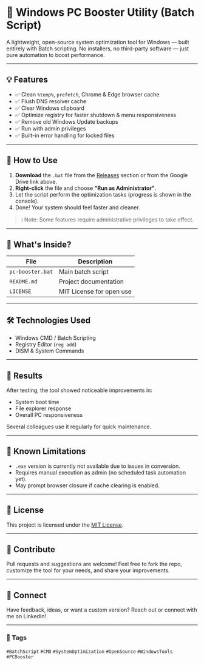 # 🧹 Windows PC Booster Utility (Batch Script)

A lightweight, open-source system optimization tool for Windows — built entirely with Batch scripting. No installers, no third-party software — just pure automation to boost performance.

---

## 💡 Features

- ✅ Clean `%temp%`, `prefetch`, Chrome & Edge browser cache
- ✅ Flush DNS resolver cache
- ✅ Clear Windows clipboard
- ✅ Optimize registry for faster shutdown & menu responsiveness
- ✅ Remove old Windows Update backups
- ✅ Run with admin privileges
- ✅ Built-in error handling for locked files

---

## 🔧 How to Use

1. **Download** the `.bat` file from the [Releases](#) section or from the Google Drive link above.
2. **Right-click** the file and choose **"Run as Administrator"**.
3. Let the script perform the optimization tasks (progress is shown in the console).
4. Done! Your system should feel faster and cleaner.

> ℹ️ Note: Some features require administrative privileges to take effect.

---

## 📁 What's Inside?

| File | Description |
|------|-------------|
| `pc-booster.bat` | Main batch script |
| `README.md` | Project documentation |
| `LICENSE` | MIT License for open use |

---

## 🛠 Technologies Used

- Windows CMD / Batch Scripting
- Registry Editor (`reg add`)
- DISM & System Commands

---

## 🧪 Results

After testing, the tool showed noticeable improvements in:
- System boot time
- File explorer response
- Overall PC responsiveness

Several colleagues use it regularly for quick maintenance.

---

## 🚧 Known Limitations

- `.exe` version is currently not available due to issues in conversion.
- Requires manual execution as admin (no scheduled task automation yet).
- May prompt browser closure if cache clearing is enabled.

---

## 📜 License

This project is licensed under the [MIT License](LICENSE).

---

## 🙌 Contribute

Pull requests and suggestions are welcome! Feel free to fork the repo, customize the tool for your needs, and share your improvements.

---

## 🤝 Connect

Have feedback, ideas, or want a custom version? Reach out or connect with me on LinkedIn!

---

### 🔗 Tags
`#BatchScript` `#CMD` `#SystemOptimization` `#OpenSource` `#WindowsTools` `#PCBooster`

